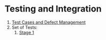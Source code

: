 # Testing and Integration

1. [Test Cases and Defect Management](https://github.com/hiphoox/c202-assembly/blob/master/docs/testing_integration/Compiler%20Test%20Case%20and%20Defect%20Management.pdf)
2. Set of Tests: 
   1. [Stage 1](https://github.com/hiphoox/c202-assembly/tree/master/docs/testing_integration/Stage_1)

